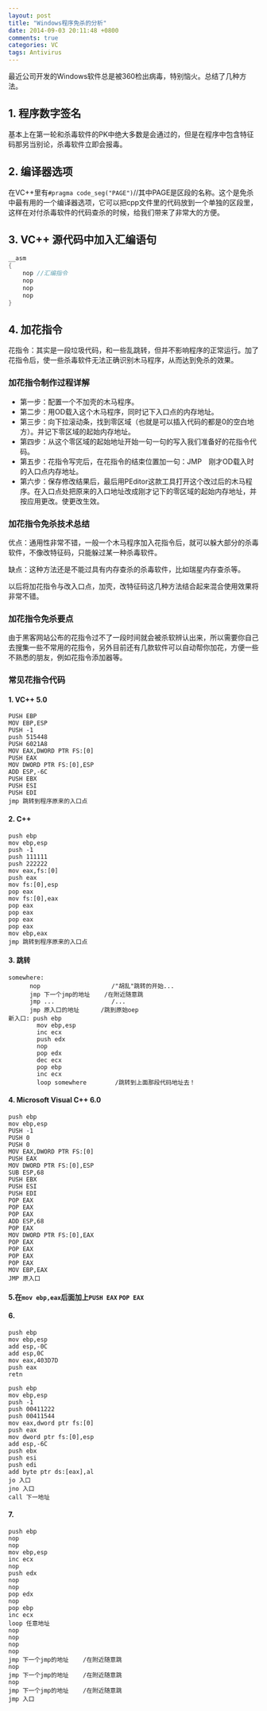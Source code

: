 ```yaml
---
layout: post
title: "Windows程序免杀的分析"
date: 2014-09-03 20:11:48 +0800
comments: true
categories: VC
tags: Antivirus
---
```

最近公司开发的Windows软件总是被360检出病毒，特别恼火。总结了几种方法。  

## 1. 程序数字签名 ##
基本上在第一轮和杀毒软件的PK中绝大多数是会通过的，但是在程序中包含特征码那另当别论，杀毒软件立即会报毒。  

## 2. 编译器选项 ##
在VC++里有`#pragma code_seg("PAGE")`//其中PAGE是区段的名称。这个是免杀中最有用的一个编译器选项，它可以把cpp文件里的代码放到一个单独的区段里，这样在对付杀毒软件的代码查杀的时候，给我们带来了非常大的方便。

## 3. VC++ 源代码中加入汇编语句 ##
```c++
__asm
{
	nop //汇编指令
	nop
	nop
	nop
}
```

## 4. 加花指令 ##
花指令：其实是一段垃圾代码，和一些乱跳转，但并不影响程序的正常运行。加了花指令后，使一些杀毒软件无法正确识别木马程序，从而达到免杀的效果。
### 加花指令制作过程详解 ###
+ 第一步：配置一个不加壳的木马程序。  
+ 第二步：用OD载入这个木马程序，同时记下入口点的内存地址。  
+ 第三步：向下拉滚动条，找到零区域（也就是可以插入代码的都是0的空白地方）。并记下零区域的起始内存地址。  
+ 第四步：从这个零区域的起始地址开始一句一句的写入我们准备好的花指令代码。  
+ 第五步：花指令写完后，在花指令的结束位置加一句：JMP　刚才OD载入时的入口点内存地址。  
+ 第六步：保存修改结果后，最后用PEditor这款工具打开这个改过后的木马程序。在入口点处把原来的入口地址改成刚才记下的零区域的起始内存地址，并按应用更改。使更改生效。  

### 加花指令免杀技术总结 ###
优点：通用性非常不错，一般一个木马程序加入花指令后，就可以躲大部分的杀毒软件，不像改特征码，只能躲过某一种杀毒软件。

缺点：这种方法还是不能过具有内存查杀的杀毒软件，比如瑞星内存查杀等。

以后将加花指令与改入口点，加壳，改特征码这几种方法结合起来混合使用效果将非常不错。

### 加花指令免杀要点 ###

由于黑客网站公布的花指令过不了一段时间就会被杀软辨认出来，所以需要你自己去搜集一些不常用的花指令，另外目前还有几款软件可以自动帮你加花，方便一些不熟悉的朋友，例如花指令添加器等。
<!--more-->

### 常见花指令代码 ###

#### 1. VC++ 5.0 ####
```
PUSH EBP
MOV EBP,ESP
PUSH -1
push 515448
PUSH 6021A8
MOV EAX,DWORD PTR FS:[0]
PUSH EAX
MOV DWORD PTR FS:[0],ESP
ADD ESP,-6C
PUSH EBX
PUSH ESI
PUSH EDI
jmp 跳转到程序原来的入口点
```
#### 2. C++ ####
```
push ebp
mov ebp,esp
push -1
push 111111
push 222222
mov eax,fs:[0]
push eax
mov fs:[0],esp
pop eax
mov fs:[0],eax
pop eax
pop eax
pop eax
pop eax
mov ebp,eax
jmp 跳转到程序原来的入口点
```
#### 3. 跳转 ####
```
somewhere:
      nop                    /"胡乱"跳转的开始...
      jmp 下一个jmp的地址    /在附近随意跳
      jmp ...                /...
      jmp 原入口的地址      /跳到原始oep
新入口: push ebp
        mov ebp,esp
        inc ecx
        push edx
        nop
        pop edx
        dec ecx
        pop ebp
        inc ecx
        loop somewhere        /跳转到上面那段代码地址去！
```
#### 4. Microsoft Visual C++ 6.0 ####
```
push ebp
mov ebp,esp
PUSH -1
PUSH 0
PUSH 0
MOV EAX,DWORD PTR FS:[0]
PUSH EAX
MOV DWORD PTR FS:[0],ESP
SUB ESP,68
PUSH EBX
PUSH ESI
PUSH EDI
POP EAX
POP EAX
POP EAX
ADD ESP,68
POP EAX
MOV DWORD PTR FS:[0],EAX
POP EAX
POP EAX
POP EAX
POP EAX
MOV EBP,EAX
JMP 原入口
```
#### 5.在`mov ebp,eax`后面加上`PUSH EAX` `POP EAX` ####
#### 6. ####
```
push ebp
mov ebp,esp
add esp,-0C
add esp,0C
mov eax,403D7D
push eax
retn

push ebp
mov ebp,esp
push -1
push 00411222
push 00411544
mov eax,dword ptr fs:[0]
push eax
mov dword ptr fs:[0],esp
add esp,-6C
push ebx
push esi
push edi
add byte ptr ds:[eax],al
jo 入口
jno 入口
call 下一地址
```
#### 7. ####
```
push ebp
nop
nop
mov ebp,esp
inc ecx
nop
push edx
nop
nop
pop edx
nop
pop ebp
inc ecx
loop 任意地址
nop
nop
nop
nop
jmp 下一个jmp的地址    /在附近随意跳
nop
jmp 下一个jmp的地址    /在附近随意跳
nop
jmp 下一个jmp的地址    /在附近随意跳
jmp 入口
```
